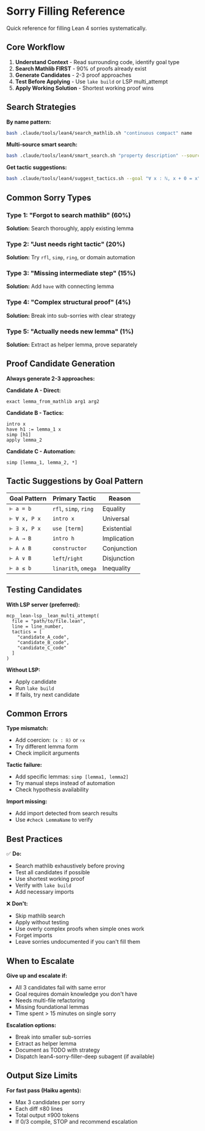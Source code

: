 # Sorry Filling Reference

Quick reference for filling Lean 4 sorries systematically.

## Core Workflow

1. **Understand Context** - Read surrounding code, identify goal type
2. **Search Mathlib FIRST** - 90% of proofs already exist
3. **Generate Candidates** - 2-3 proof approaches
4. **Test Before Applying** - Use `lake build` or LSP multi_attempt
5. **Apply Working Solution** - Shortest working proof wins

## Search Strategies

**By name pattern:**
```bash
bash .claude/tools/lean4/search_mathlib.sh "continuous compact" name
```

**Multi-source smart search:**
```bash
bash .claude/tools/lean4/smart_search.sh "property description" --source=leansearch
```

**Get tactic suggestions:**
```bash
bash .claude/tools/lean4/suggest_tactics.sh --goal "∀ x : ℕ, x + 0 = x"
```

## Common Sorry Types

### Type 1: "Forgot to search mathlib" (60%)
**Solution:** Search thoroughly, apply existing lemma

### Type 2: "Just needs right tactic" (20%)
**Solution:** Try `rfl`, `simp`, `ring`, or domain automation

### Type 3: "Missing intermediate step" (15%)
**Solution:** Add `have` with connecting lemma

### Type 4: "Complex structural proof" (4%)
**Solution:** Break into sub-sorries with clear strategy

### Type 5: "Actually needs new lemma" (1%)
**Solution:** Extract as helper lemma, prove separately

## Proof Candidate Generation

**Always generate 2-3 approaches:**

**Candidate A - Direct:**
```lean
exact lemma_from_mathlib arg1 arg2
```

**Candidate B - Tactics:**
```lean
intro x
have h1 := lemma_1 x
simp [h1]
apply lemma_2
```

**Candidate C - Automation:**
```lean
simp [lemma_1, lemma_2, *]
```

## Tactic Suggestions by Goal Pattern

| Goal Pattern | Primary Tactic | Reason |
|--------------|----------------|---------|
| `⊢ a = b` | `rfl`, `simp`, `ring` | Equality |
| `⊢ ∀ x, P x` | `intro x` | Universal |
| `⊢ ∃ x, P x` | `use [term]` | Existential |
| `⊢ A → B` | `intro h` | Implication |
| `⊢ A ∧ B` | `constructor` | Conjunction |
| `⊢ A ∨ B` | `left`/`right` | Disjunction |
| `⊢ a ≤ b` | `linarith`, `omega` | Inequality |

## Testing Candidates

**With LSP server (preferred):**
```lean
mcp__lean-lsp__lean_multi_attempt(
  file = "path/to/file.lean",
  line = line_number,
  tactics = [
    "candidate_A_code",
    "candidate_B_code",
    "candidate_C_code"
  ]
)
```

**Without LSP:**
- Apply candidate
- Run `lake build`
- If fails, try next candidate

## Common Errors

**Type mismatch:**
- Add coercion: `(x : ℝ)` or `↑x`
- Try different lemma form
- Check implicit arguments

**Tactic failure:**
- Add specific lemmas: `simp [lemma1, lemma2]`
- Try manual steps instead of automation
- Check hypothesis availability

**Import missing:**
- Add import detected from search results
- Use `#check LemmaName` to verify

## Best Practices

✅ **Do:**
- Search mathlib exhaustively before proving
- Test all candidates if possible
- Use shortest working proof
- Verify with `lake build`
- Add necessary imports

❌ **Don't:**
- Skip mathlib search
- Apply without testing
- Use overly complex proofs when simple ones work
- Forget imports
- Leave sorries undocumented if you can't fill them

## When to Escalate

**Give up and escalate if:**
- All 3 candidates fail with same error
- Goal requires domain knowledge you don't have
- Needs multi-file refactoring
- Missing foundational lemmas
- Time spent > 15 minutes on single sorry

**Escalation options:**
- Break into smaller sub-sorries
- Extract as helper lemma
- Document as TODO with strategy
- Dispatch lean4-sorry-filler-deep subagent (if available)

## Output Size Limits

**For fast pass (Haiku agents):**
- Max 3 candidates per sorry
- Each diff ≤80 lines
- Total output ≤900 tokens
- If 0/3 compile, STOP and recommend escalation
